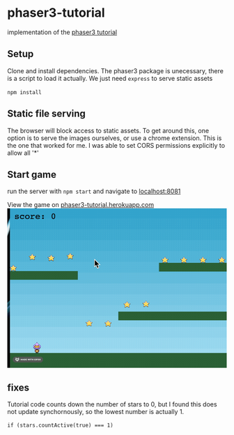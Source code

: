 # phaser3-tutorial
implementation of the [phaser3 tutorial](http://phaser.io/tutorials/making-your-first-phaser-3-game/part1)

## Setup
Clone and install dependencies. The phaser3 package is unecessary, there is a script to load it actually. We just need `express` to serve static assets

`npm install`

## Static file serving
The browser will block access to static assets. To get around this, one option is to serve the images ourselves, or use a chrome extension. This is the one that worked for me. I was able to set CORS permissions explicitly to allow all '*'

## Start game
run the server with `npm start` and navigate to [localhost:8081](https://localhost:8081)

View the game on [phaser3-tutorial.herokuapp.com](https://phaser3-tutorial.herokuapp.com/)
![](public/assets/gameplay.gif)

## fixes
Tutorial code counts down the number of stars to 0, but I found this does not update synchornously, so the lowest number is actually 1.
```
if (stars.countActive(true) === 1) 
```
